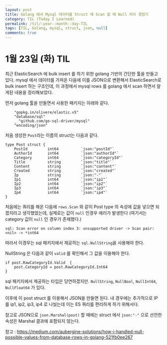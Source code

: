 ```yaml
---
layout: post
title: Golang 에서 Mysql 데이터를 Struct 에 Scan 할 때 Null 처리 경험기
category: TIL (Today I Learned)
permalink: /til/:year-:month-:day-TIL
tags: [TIL, Golang, mysql, struct, json, null]
comments: true
---
```


# 1월 23일 (화) TIL

최근 ElasticSearch 에 bulk insert 를 하기 위한 golang 기반의 간단한 툴을 만들고 있다.
mysql 에서 데이터를 가져온 다음에 이를 JSON으로 변환해서 ElasticSearch로 bulk insert 하는 구조인데, 이 과정에서 mysql rows 를 golang 에서 scan 하면서 알게된 내용을 정리해보았다.

<!--more-->

먼저 golang 툴을 만들면서 사용한 패키지는 아래와 같다.

```
	"gopkg.in/olivere/elastic.v5"
	"database/sql"
	_ "github.com/go-sql-driver/mysql"
	"encoding/json"

```

처음 생성한 `Post`라는 이름의 struct는 다음과 같다.

```
type Post struct {
	PostId         int64          `json:"postId"`
	AuthorId       int64          `json:"authorId"`
	Category       int64          `json:"categoryId"`
	Title          string         `json:"title"`
	Content        string         `json:"content"`
	Created        string         `json:"created"`
	Ip             string         `json:"-"`
	Ip1            int64          `json:"ip1"`
	Ip2            int64          `json:"ip2"`
	Ip3            int64          `json:"ip3"`
	Ip4            int64          `json:"ip4"`
}
```

처음에는 쿼리를 해온 다음에 `rows.Scan` 와 같이 Post type 의 속성에 값을 넣으면 되겠지라고 생각했었는데, 실제로는 값이 `null` 인경우 에러가 발생한다
(여기서는 category 값이 `null` 인 경우가 존재했다.)

```
sql: Scan error on column index 3: unsupported driver -> Scan pair: <nil> -> *int64
```

따라서 이경우는 sql 패키지에서 제공하는 `sql.NullString`을 사용해야 한다.

NullString 은 다음과 같이 `valid` 를 확인해서 그 값을 이용해야 한다.

```
if post.RawCategoryId.Valid  {
    post.CategoryId = post.RawCategoryId.Int64
}
```

sql 패키지에서 제공하는 타입은 당연하겠지만. `NullString`, `NullBool`, `NullInt64`, `NullFloat64` 가 있다.


이후에 이 post struct 를 이용해서 JSON을 만들면 된다.
내 경우에는 추가적으로 IP를 ip1, ip2, ip3, ip4 로 나눴는데 이는 ES 쿼리를 편리하게 하기 위해서다.

참고로 JSON으로 `json.Marshal(post)` 할 때에는 struct 에서 `json:"-"` 으로 선언한 속성은 Marshal 결과에 포함되지 않는다.


참고 : https://medium.com/aubergine-solutions/how-i-handled-null-possible-values-from-database-rows-in-golang-521fb0ee267
